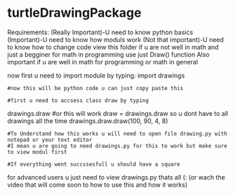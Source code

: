 # turtleDrawingPackage

Requirements:
	(Really Important)-U need to know python basics
	(Important)-U need to know how moduls work
	(Not that important)-U need to know how to change code view this folder
if u are not well in math and just a begginer for math in programming use just Draw() function
Also important if u are well in math for programming or math in general

now first u need to import module by typing:
	import drawings

	#now this will be python code u can just copy paste this

	#first u need to accsess class draw by typing

drawings.draw #or this will work draw = drawings.draw so u dont have to all drawings all the time
drawings.draw.draw(100, 90, 4, 8) 

	#To Understand how this works u will need to open file drawing.py with notepad or your text editor
	#I mean u are going to need drawings.py for this to work but make sure to view modul first
	
	#If everything went succssesfull u should have a square

for advanced users u just need to view drawings.py thats all (: (or wach the video that will come soon to how to use this and how it works)
